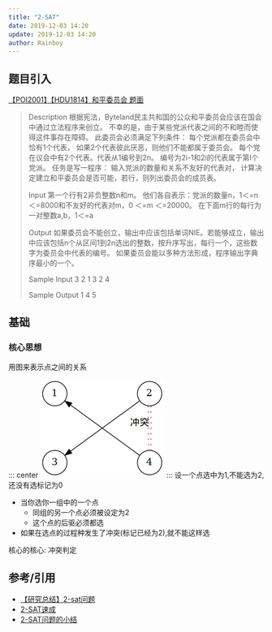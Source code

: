 ```yaml
---
title: "2-SAT"
date: 2019-12-03 14:20
update: 2019-12-03 14:20
author: Rainboy
---
```


## 题目引入

[【POI2001】【HDU1814】和平委员会
题面](https://vjudge.net/problem/hdu-1814)

> Description
> 根据宪法，Byteland民主共和国的公众和平委员会应该在国会中通过立法程序来创立。 不幸的是，由于某些党派代表之间的不和睦而使得这件事存在障碍。
> 此委员会必须满足下列条件：
> 每个党派都在委员会中恰有1个代表，
> 如果2个代表彼此厌恶，则他们不能都属于委员会。
> 每个党在议会中有2个代表。代表从1编号到2n。 编号为2i-1和2i的代表属于第I个党派。
> 任务是写一程序：
> 输入党派的数量和关系不友好的代表对，
> 计算决定建立和平委员会是否可能，若行，则列出委员会的成员表。
> 
> Input
> 第一个行有2非负整数n和m。 他们各自表示：党派的数量n，1＜=n＜=8000和不友好的代表对m，0 ＜=m ＜=20000。 在下面m行的每行为一对整数a,b，1＜=a
> 
> Output
> 如果委员会不能创立，输出中应该包括单词NIE。若能够成立，输出中应该包括n个从区间1到2n选出的整数，按升序写出，每行一个，这些数字为委员会中代表的编号。 如果委员会能以多种方法形成，程序输出字典序最小的一个。
> 
> Sample Input
> 3 2
> 1 3
> 2 4
> 
> Sample Output
> 1
> 4
> 5

## 基础

### 核心思想

用图来表示点之间的关系

::: center
![](./images/base.png)
:::
设一个点选中为$1$,不能选为$2$,还没有选标记为$0$

 - 当你选你一组中的一个点
    - 同组的另一个点必须被设定为2
    - 这个点的后驱必须都选
- 如果在选点的过程种发生了冲突(标记已经为2),就不能这样选

核心的核心: 冲突判定

## 参考/引用

 - [【研究总结】2-sat问题](https://blog.csdn.net/jarjingx/article/details/8521690)
 - [2-SAT速成](https://www.cnblogs.com/zwfymqz/p/8485365.html)
 - [2-SAT问题的小结](https://www.cnblogs.com/-ZZB-/p/6635483.html)
